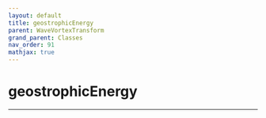 ```yaml
---
layout: default
title: geostrophicEnergy
parent: WaveVortexTransform
grand_parent: Classes
nav_order: 91
mathjax: true
---
```


#  geostrophicEnergy




---

